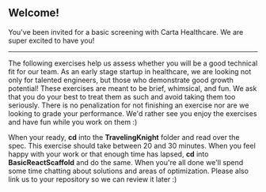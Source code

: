 ## Welcome!
You've been invited for a basic screening with Carta Healthcare. We are super excited to have you!
___

The following exercises help us assess whether you will be a good technical fit for our team. As an early stage startup in healthcare, we are looking not only for talented engineers, but those who demonstrate good growth potential! These exercises are meant to be brief, whimsical, and fun. We ask that you do your best to treat them as such and avoid taking them too seriously. There is no penalization for not finishing an exercise nor are we looking to grade your performance. We'd rather see you enjoy the exercises and have fun while you work on them :)

When your ready, **cd** into the **TravelingKnight** folder and read over the spec. This exercise should take between 20 and 30 minutes. When you feel happy with your work or that enough time has lapsed, **cd** into **BasicReactScaffold** and do the same. When you're all done we'll spend some time chatting about solutions and areas of optimization. Please also link us to your repository so we can review it later :)